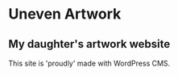 # Uneven Artwork

## My daughter's artwork website

This site is 'proudly' made with WordPress CMS.
